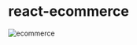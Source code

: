 # react-ecommerce

![ecommerce](https://user-images.githubusercontent.com/97451013/150864138-d62b92bb-e431-451c-b9ca-9a3c1f3d8c9b.png)
